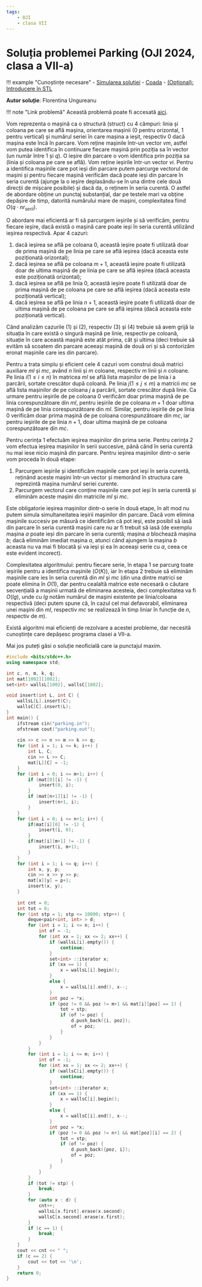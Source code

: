 ```yaml
---
tags:
    - OJI
    - clasa VII
---
```


# Soluția problemei Parking (OJI 2024, clasa a VII-a)

!!! example "Cunoștințe necesare"
    - [Simularea soluției](../../../../usor/simulating-solution.md)
    - [Coada](../../../../mediu/queue.md)
    - [(Opțional): Introducere în STL](../../../../cppintro/stl.md)

**Autor soluție**: Florentina Ungureanu

!!! note "Link problemă"
    Această problemă poate fi accesată [aici](https://kilonova.ro/problems/2512/).

Vom reprezenta o mașină ca o structură (struct) cu 4 câmpuri: linia și coloana pe care se află mașina, orientarea mașinii (0 pentru orizontal, 1 pentru vertical) și numărul seriei în care mașina a ieșit, respectiv 0 dacă mașina este încă în parcare. Vom reține mașinile într-un vector $vm$, astfel vom putea identifica în continuare fiecare mașină prin poziția sa în vector (un număr între 1 și $q$). O ieșire din parcare o vom identifica prin poziția sa (linia și coloana pe care se află). Vom reține ieșirile într-un vector $vi$. Pentru a identifica mașinile care pot ieși din parcare putem parcurge vectorul de mașini și pentru fiecare mașină verificăm dacă poate ieși din parcare în seria curentă (ajunge la o ieșire deplasându-se în una dintre cele două direcții de mișcare posibile) și dacă da, o reținem în seria curentă. O astfel de abordare obține un punctaj substanțial, dar pe testele mari va obține depășire de timp, datorită numărului mare de mașini, complexitatea fiind $O(q \cdot nr_{serii})$.

O abordare mai eficientă ar fi să parcurgem ieșirile și să verificăm, pentru fiecare ieșire, dacă există o mașină care poate ieși în seria curentă utilizând ieșirea respectivă. Apar 4 cazuri:

1. dacă ieșirea se află pe coloana 0, această ieșire poate fi utilizată doar de prima mașină de pe linia pe care se află ieșirea (dacă aceasta este poziționată orizontal);
2. dacă ieșirea se află pe coloana $m + 1$, această ieșire poate fi utilizată doar de ultima mașină de pe linia pe care se află ieșirea (dacă aceasta este poziționată orizontal);
3. dacă ieșirea se află pe linia 0, această ieșire poate fi utilizată doar de prima mașină de pe coloana pe care se află ieșirea (dacă aceasta este poziționată vertical);
4. dacă ieșirea se află pe linia $n +1$, această ieșire poate fi utilizată doar de ultima mașină de pe coloana pe care se află ieșirea (dacă aceasta este poziționată vertical).

Când analizăm cazurile $(1)$ și $(2)$, respectiv $(3)$ și $(4)$ trebuie să avem grijă la situația în care există o singură mașină pe linie, respectiv pe coloană, situație în care această mașină este atât prima, cât și ultima (deci trebuie să evităm să scoatem din parcare aceeași mașină de două ori și să contorizăm eronat mașinile care ies din parcare). 

Pentru a trata simplu și eficient cele 4 cazuri vom construi două matrici auxiliare $ml$ și $mc$, având $n$ linii și $m$ coloane, respectiv $m$ linii și $n$ coloane. Pe linia $i (1 \leq i \leq n)$ în matricea $ml$ se află lista mașinilor de pe linia $i$ a parcării, sortate crescător după coloană. Pe linia $j (1 \leq j \leq m)$ a matricii $mc$ se află lista mașinilor de pe coloana $j$ a parcării, sortate crescător după linie. Ca urmare pentru ieșirile de pe coloana 0 verificăm doar prima mașină de pe linia corespunzătoare din $ml$, pentru ieșirile de pe coloana $m + 1$ doar ultima mașină de pe linia corespunzătoare din $ml$. Similar, pentru ieșirile de pe linia 0 verificăm doar prima mașină de pe coloana corespunzătoare din $mc$, iar pentru ieșirile de pe linia $n + 1$, doar ultima mașină de pe coloana corespunzătoare din $mc$.

Pentru cerința 1 efectuăm ieșirea mașinilor din prima serie. Pentru cerința 2 vom efectua ieșirea mașinilor în serii succesive, până când în seria curentă nu mai iese nicio mașină din parcare. Pentru ieșirea mașinilor dintr-o serie vom proceda în două etape:

1. Parcurgem ieșirile și identificăm mașinile care pot ieși în seria curentă, reținând aceste mașini într-un vector și memorând în structura care reprezintă mașina numărul seriei curente.
2. Parcurgem vectorul care conține mașinile care pot ieși în seria curentă și eliminăm aceste mașini din matricile $ml$ și $mc$.

Este obligatorie ieșirea mașinilor dintr-o serie în două etape, în alt mod nu putem simula simultaneitatea ieșirii mașinilor din parcare. Dacă vom elimina mașinile succesiv pe măsură ce identificăm că pot ieși, este posibil să iasă din parcare în seria curentă mașini care nu ar fi trebuit să iasă (de exemplu mașina $a$ poate ieși din parcare în seria curentă; mașina $a$ blochează mașina $b$; dacă eliminăm imediat mașina $a$, atunci când ajungem la mașina $b$ aceasta nu va mai fi blocată și va ieși și ea în aceeași serie cu $a$, ceea ce este evident incorect).

Complexitatea algoritmului: pentru fiecare serie, în etapa 1 se parcurg toate ieșirile pentru a identifica mașinile $(O(K))$, iar în etapa 2 trebuie să eliminăm mașinile care ies în seria curentă din $ml$ și $mc$ (din una dintre matrici se poate elimina în $O(1)$, dar pentru cealaltă matrice este necesară o căutare secvențială a mașinii urmată de eliminarea acesteia, deci complexitatea va fi $O(lg)$, unde cu $lg$ notăm numărul de mașini existente pe linia/coloana respectivă (deci putem spune că, în cazul cel mai defavorabil, eliminarea unei mașini din $ml$, respectiv $mc$ se realizează în timp liniar în funcție de $n$, respectiv de $m$).

Există algoritmi mai eficienți de rezolvare a acestei probleme, dar necesită cunoștințe care depășesc programa clasei a VII-a.

Mai jos puteți găsi o soluție neoficială care ia punctajul maxim.

```cpp
#include <bits/stdc++.h>
using namespace std;

int c, n, m, k, q;
int mat[1002][1002];
set<int> wallsL[1002], wallsC[1002];

void insert(int L, int C) {
    wallsL[L].insert(C);
    wallsC[C].insert(L);
}
int main() {
    ifstream cin("parking.in");
    ofstream cout("parking.out");
    
    cin >> c >> n >> m >> k >> q;
    for (int i = 1; i <= k; i++) {
        int L, C;
        cin >> L >> C;
        mat[L][C] = -1;
    }
    for (int i = 0; i <= m+1; i++) {
        if (mat[0][i] != -1) {
            insert(0, i);
        }
        if (mat[n+1][i] != -1) {
            insert(n+1, i);
        }
    }
    for (int i = 0; i <= n+1; i++) {
        if(mat[i][0] != -1) {
            insert(i, 0);
        }
        if(mat[i][m+1] != -1) {
            insert(i, m+1);
        }
    }
    for (int i = 1; i <= q; i++) {
        int x, y, p;
        cin >> x >> y >> p;
        mat[x][y] = p+1;
        insert(x, y);
    }
    
    int cnt = 0;
    int tot = 0;
    for (int stp = 1; stp <= 10000; stp++) {
        deque<pair<int, int> > d;
        for (int i = 1; i <= n; i++) {
            int of = -1;
            for (int xx = 1; xx <= 2; xx++) {
                if (wallsL[i].empty()) {
                    continue;
                }
                set<int> ::iterator x;
                if (xx == 1) {
                    x = wallsL[i].begin();
                }
                else {
                    x = wallsL[i].end(), x--;
                }
                int poz = *x;
                if (poz != 0 && poz != m+1 && mat[i][poz] == 1) {
                    tot = stp;
                    if (of != poz) {
                        d.push_back({i, poz});
                        of = poz;
                    }
                }
            }
        }
        for (int i = 1; i <= m; i++) {
            int of = -1;
            for (int xx = 1; xx <= 2; xx++) {
                if (wallsC[i].empty()) {
                    continue;
                }
                set<int> ::iterator x;
                if (xx == 1) {
                    x = wallsC[i].begin();
                }
                else {
                    x = wallsC[i].end(), x--;
                }
                int poz = *x;
                if (poz != 0 && poz != n+1 && mat[poz][i] == 2) {
                    tot = stp;
                    if (of != poz) {
                        d.push_back({poz, i});
                        of = poz;
                    }
                }
            }
        }
        if (tot != stp) {
            break;
        }
        for (auto x : d) {
            cnt++;
            wallsL[x.first].erase(x.second);
            wallsC[x.second].erase(x.first);
        }    
        if (c == 1) {
            break;
        }
    }
    cout << cnt << " ";
    if (c == 2) {
        cout << tot << '\n';
    }
    return 0;
}
```